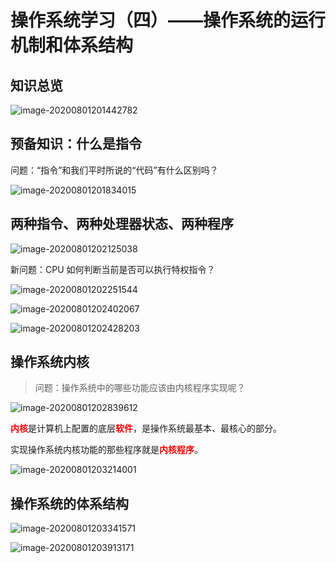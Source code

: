 # 操作系统学习（四）——操作系统的运行机制和体系结构

## 知识总览

![image-20200801201442782](F:\笔记\操作系统\assets\操作系统学习（四）.png)

## 预备知识：什么是指令

问题：“指令”和我们平时所说的“代码”有什么区别吗？

![image-20200801201834015](F:\笔记\操作系统\assets\操作系统学习（四）-1.png)

## 两种指令、两种处理器状态、两种程序

![image-20200801202125038](F:\笔记\操作系统\assets\操作系统学习（四）-2.png)

新问题：CPU 如何判断当前是否可以执行特权指令？

![image-20200801202251544](F:\笔记\操作系统\assets\操作系统学习（四）-3.png)

![image-20200801202402067](F:\笔记\操作系统\assets\操作系统学习（四）-4.png)

![image-20200801202428203](F:\笔记\操作系统\assets\操作系统学习（四）-5.png)

## 操作系统内核

> 问题：操作系统中的哪些功能应该由内核程序实现呢？

![image-20200801202839612](F:\笔记\操作系统\assets\操作系统学习（四）-6.png)

<font color="red">**内核**</font>是计算机上配置的底层<font color="red">**软件**</font>，是操作系统最基本、最核心的部分。

实现操作系统内核功能的那些程序就是<font color="red">**内核程序**</font>。

![image-20200801203214001](F:\笔记\操作系统\assets\操作系统学习（四）-7.png)

## 操作系统的体系结构

![image-20200801203341571](F:\笔记\操作系统\assets\操作系统学习（四）-8.png)

![image-20200801203913171](F:\笔记\操作系统\assets\操作系统学习（四）-10.png)